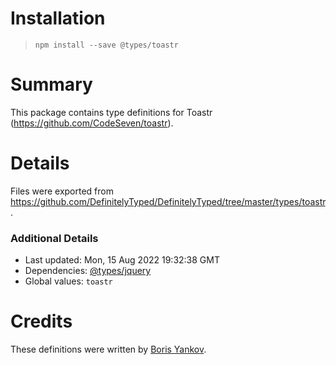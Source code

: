 # Installation
> `npm install --save @types/toastr`

# Summary
This package contains type definitions for Toastr (https://github.com/CodeSeven/toastr).

# Details
Files were exported from https://github.com/DefinitelyTyped/DefinitelyTyped/tree/master/types/toastr.

### Additional Details
 * Last updated: Mon, 15 Aug 2022 19:32:38 GMT
 * Dependencies: [@types/jquery](https://npmjs.com/package/@types/jquery)
 * Global values: `toastr`

# Credits
These definitions were written by [Boris Yankov](https://github.com/borisyankov).
